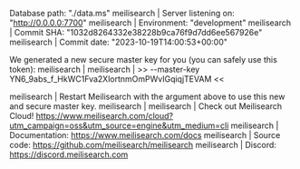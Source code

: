 Database path:              "./data.ms"
meilisearch       | Server listening on:        "http://0.0.0.0:7700"
meilisearch       | Environment:                "development"
meilisearch       | Commit SHA:         "1032d8264332e38228b9ca76f9d7dd6ee567926e"
meilisearch       | Commit date:                "2023-10-19T14:00:53+00:00"


We generated a new secure master key for you (you can safely use this token):
meilisearch       | 
meilisearch       | >> --master-key YN6_9abs_f_HkWC1Fva2XlortnmOmPWvIGqiqjTEVAM <<


meilisearch       | Restart Meilisearch with the argument above to use this new and secure master key.
meilisearch       | 
meilisearch       | Check out Meilisearch Cloud!        https://www.meilisearch.com/cloud?utm_campaign=oss&utm_source=engine&utm_medium=cli
meilisearch       | Documentation:                      https://www.meilisearch.com/docs
meilisearch       | Source code:                        https://github.com/meilisearch/meilisearch
meilisearch       | Discord:                    https://discord.meilisearch.com
